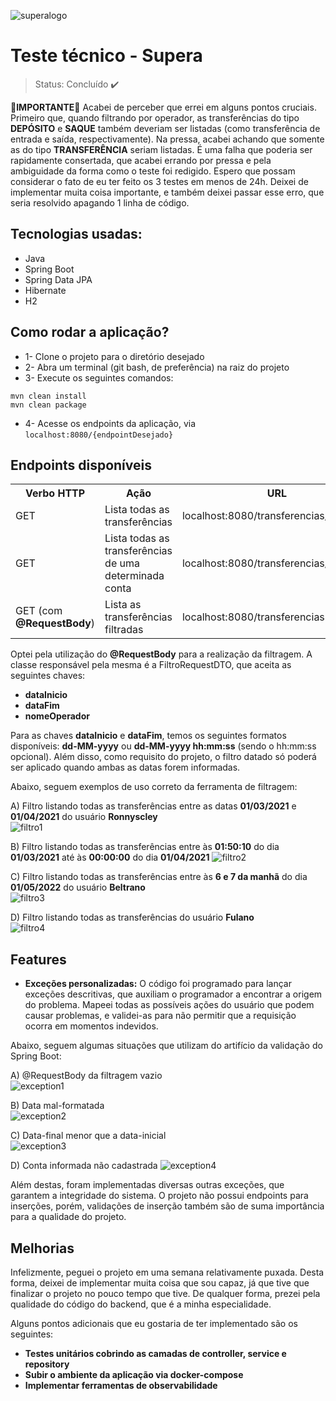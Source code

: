 ![superalogo](https://user-images.githubusercontent.com/80921933/168400494-46bfa545-764e-494c-aa71-7ea101a09923.png)
# Teste técnico - Supera 

>Status: Concluído ✔️

🚨<b>IMPORTANTE</b>🚨 Acabei de perceber que errei em alguns pontos cruciais. Primeiro que, quando filtrando por operador, as transferências do tipo <b>DEPÓSITO</b> e <b>SAQUE</b> também deveriam ser listadas (como transferência de entrada e saída, respectivamente). Na pressa, acabei achando que somente as do tipo <b>TRANSFERÊNCIA</b> seriam listadas. É uma falha que poderia ser rapidamente consertada, que acabei errando por pressa e pela ambiguidade da forma como o teste foi redigido. Espero que possam considerar o fato de eu ter feito os 3 testes em menos de 24h. Deixei de implementar muita coisa importante, e também deixei passar esse erro, que seria resolvido apagando 1 linha de código.


## Tecnologias usadas:

+ Java
+ Spring Boot
+ Spring Data JPA
+ Hibernate
+ H2

## Como rodar a aplicação?

+ 1- Clone o projeto para o diretório desejado
+ 2- Abra um terminal (git bash, de preferência) na raiz do projeto
+ 3- Execute os seguintes comandos:

```
mvn clean install
mvn clean package
```

+ 4- Acesse os endpoints da aplicação, via `localhost:8080/{endpointDesejado}`

## Endpoints disponíveis

<table>
  <tr>
    <th>Verbo HTTP</th>
    <th>Ação</th>
    <th>URL</th>
  </tr>
  <tr>
    <td>GET</td>
    <td>Lista todas as transferências</td>
    <td>localhost:8080/transferencias/all</td>
  </tr>
  <tr>
    <td>GET</td>
    <td>Lista todas as transferências de uma determinada conta</td>
    <td>localhost:8080/transferencias/[contaId]</td>
  </tr>
  <tr>
    <td>GET (com <b>@RequestBody</b>)</td>
    <td>Lista as transferências filtradas</td>
    <td>localhost:8080/transferencias</td>
  </tr>
</table>

Optei pela utilização do <b>@RequestBody</b> para a realização da filtragem. A classe responsável pela mesma é a FiltroRequestDTO, que aceita as seguintes chaves:

+ <b>dataInicio</b> <br>
+ <b>dataFim</b><br>
+ <b>nomeOperador</b><br> 

Para as chaves <b>dataInicio</b> e <b>dataFim</b>, temos os seguintes formatos disponíveis: <b>dd-MM-yyyy</b> ou <b>dd-MM-yyyy hh:mm:ss</b> (sendo o hh:mm:ss opcional). Além disso, como requisito do projeto, o filtro datado só poderá ser aplicado quando ambas as datas forem informadas.

Abaixo, seguem exemplos de uso correto da ferramenta de filtragem:

A) Filtro listando todas as transferências entre as datas <b>01/03/2021</b> e <b>01/04/2021</b> do usuário <b>Ronnyscley</b><br>
![filtro1](https://user-images.githubusercontent.com/80921933/168403139-0775094c-5b04-4db0-b59e-189cfa2c2d6b.png)


B) Filtro listando todas as transferências entre às <b>01:50:10</b> do dia <b>01/03/2021</b> até às <b>00:00:00</b> do dia <b>01/04/2021</b>
![filtro2](https://user-images.githubusercontent.com/80921933/168403259-a6c1dd98-86aa-4fdf-a3e9-b185faeaf5e4.png)

C) Filtro listando todas as transferências entre às <b>6 e 7 da manhã</b> do dia <b>01/05/2022</b> do usuário <b>Beltrano</b><br>
![filtro3](https://user-images.githubusercontent.com/80921933/168403614-068df3e4-5fdb-4280-b778-143bbebe31a4.png)

D) Filtro listando todas as transferências do usuário <b>Fulano</b><br>
![filtro4](https://user-images.githubusercontent.com/80921933/168403784-df07d3b2-74a8-46c0-bbc8-14b71d1b7b39.png)

## Features

+ <b>Exceções personalizadas:</b> O código foi programado para lançar exceções descritivas, que auxiliam o programador a encontrar a origem do problema. Mapeei todas as possíveis ações do usuário que podem causar problemas, e validei-as para não permitir que a requisição ocorra em momentos indevidos. 

Abaixo, seguem algumas situações que utilizam do artifício da validação do Spring Boot:

A) @RequestBody da filtragem vazio<br>
![exception1](https://user-images.githubusercontent.com/80921933/168404281-e2dcb5c3-2f29-4bd0-ac26-e68a8eace6c9.png)




B) Data mal-formatada<br>
![exception2](https://user-images.githubusercontent.com/80921933/168404554-34cffd80-4557-433c-81a5-af7ca2e13746.png)

C) Data-final menor que a data-inicial<br>
![exception3](https://user-images.githubusercontent.com/80921933/168404832-ea2f9efb-a28e-4a49-8de2-67a39d0cdb32.png)

D) Conta informada não cadastrada
![exception4](https://user-images.githubusercontent.com/80921933/168405067-95f54e4a-64ac-48b4-be7d-89734a9da71f.png)

Além destas, foram implementadas diversas outras exceções, que garantem a integridade do sistema. O projeto não possui endpoints para inserções, porém, validações de inserção também são de suma importância para a qualidade do projeto.



## Melhorias

Infelizmente, peguei o projeto em uma semana relativamente puxada. Desta forma, deixei de implementar muita coisa que sou capaz, já que tive que finalizar o projeto no pouco tempo que tive. De qualquer forma, prezei pela qualidade do código do backend, que é a minha especialidade.

Alguns pontos adicionais que eu gostaria de ter implementado são os seguintes:

+ <b>Testes unitários cobrindo as camadas de controller, service e repository</b>
+ <b>Subir o ambiente da aplicação via docker-compose</b>
+ <b>Implementar ferramentas de observabilidade</b>
